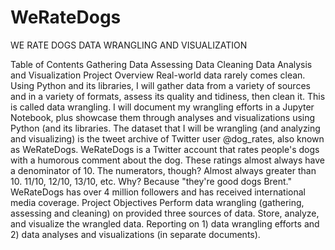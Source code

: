 # WeRateDogs
WE RATE DOGS DATA WRANGLING AND VISUALIZATION 


Table of Contents 
Gathering Data Assessing Data Cleaning Data Analysis and Visualization Project Overview Real-world data rarely comes clean. Using Python and its libraries, I will gather data from a variety of sources and in a variety of formats, assess its quality and tidiness, then clean it. This is called data wrangling. I will document my wrangling efforts in a Jupyter Notebook, plus showcase them through analyses and visualizations using Python (and its libraries.  The dataset that I will be wrangling (and analyzing and visualizing) is the tweet archive of Twitter user @dog_rates, also known as WeRateDogs. WeRateDogs is a Twitter account that rates people's dogs with a humorous comment about the dog. These ratings almost always have a denominator of 10. The numerators, though? Almost always greater than 10. 11/10, 12/10, 13/10, etc. Why? Because "they're good dogs Brent." WeRateDogs has over 4 million followers and has received international media coverage.  Project Objectives Perform data wrangling (gathering, assessing and cleaning) on provided three sources of data. Store, analyze, and visualize the wrangled data. Reporting on 1) data wrangling efforts and 2) data analyses and visualizations (in separate documents).
